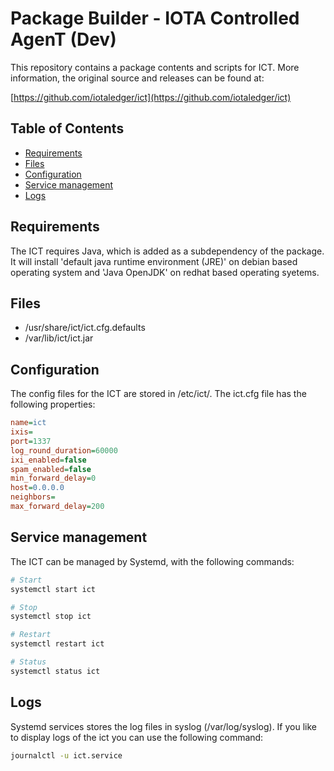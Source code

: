 # Package Builder - IOTA Controlled AgenT (Dev)

This repository contains a package contents and scripts for ICT.
More information, the original source and releases can be found at:

[https://github.com/iotaledger/ict](https://github.com/iotaledger/ict)

## Table of Contents
- [Requirements](#requirements)
- [Files](#files)
- [Configuration](#configuration)
- [Service management](#service-management)
- [Logs](#logs)

## Requirements
The ICT requires Java, which is added as a subdependency of the package. It will install 'default java runtime environment (JRE)' on debian based operating system and 'Java OpenJDK' on redhat based operating syetems.

## Files
- /usr/share/ict/ict.cfg.defaults
- /var/lib/ict/ict.jar

## Configuration

The config files for the ICT are stored in /etc/ict/. The ict.cfg
file has the following properties:

```ini
name=ict
ixis=
port=1337
log_round_duration=60000
ixi_enabled=false
spam_enabled=false
min_forward_delay=0
host=0.0.0.0
neighbors=
max_forward_delay=200
```

## Service management

The ICT can be managed by Systemd, with the following commands:

```bash
# Start
systemctl start ict

# Stop
systemctl stop ict

# Restart
systemctl restart ict

# Status
systemctl status ict
```

## Logs

Systemd services stores the log files in syslog (/var/log/syslog). If you like to display logs of the ict you can use the following command:

```bash
journalctl -u ict.service
```

